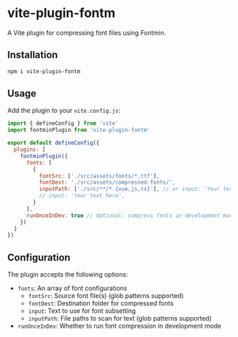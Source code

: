 
# vite-plugin-fontm

A Vite plugin for compressing font files using Fontmin.

## Installation

```bash
npm i vite-plugin-fontm
```

## Usage

Add the plugin to your `vite.config.js`:

```javascript
import { defineConfig } from 'vite'
import fontminPlugin from 'vite-plugin-fontm'

export default defineConfig({
  plugins: [
    fontminPlugin({
      fonts: [
        {
          fontSrc: ['./src/assets/fonts/*.ttf'],
          fontDest: './src/assets/compressed-fonts/',
          inputPath: ['./src/**/*.{vue,js,ts}'], // or input: 'Your text here',
          // input: 'Your text here', 
        }
      ],
      runOnceInDev: true // Optional: compress fonts in development mode only once
    })
  ]
})
```

## Configuration

The plugin accepts the following options:

- `fonts`: An array of font configurations
  - `fontSrc`: Source font file(s) (glob patterns supported)
  - `fontDest`: Destination folder for compressed fonts
  - `input`: Text to use for font subsetting
  - `inputPath`: File paths to scan for text (glob patterns supported)
- `runOnceInDev`: Whether to run font compression in development mode

